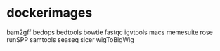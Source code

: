 # dockerimages
bam2gff
bedops
bedtools
bowtie
fastqc
igvtools
macs
memesuite
rose
runSPP
samtools
seaseq
sicer
wigToBigWig
